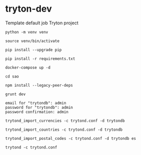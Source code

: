 # tryton-dev
Template default job Tryton project

`python -m venv venv`

`source venv/bin/activate`

`pip install --upgrade pip`

`pip install -r requirements.txt`

`docker-compose up -d`

`cd sao`

`npm install --legacy-peer-deps`

`grunt dev`

```
email for "trytondb": admin
password for "trytondb": admin
password confirmation: admin
```

`trytond_import_currencies -c trytond.conf -d trytondb`

`trytond_import_countries -c trytond.conf -d trytondb`

`trytond_import_postal_codes -c trytond.conf -d trytondb es`

`trytond -c trytond.conf`



